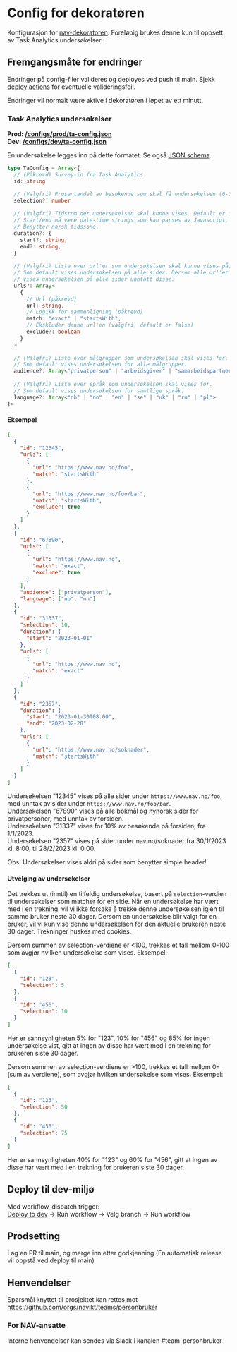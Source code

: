 # Config for dekoratøren

Konfigurasjon for [nav-dekoratoren](https://github.com/navikt/nav-dekoratoren). Foreløpig brukes denne kun til oppsett av Task Analytics undersøkelser.

## Fremgangsmåte for endringer
Endringer på config-filer valideres og deployes ved push til main. Sjekk [deploy actions](https://github.com/navikt/nav-dekoratoren-config/actions) for eventuelle valideringsfeil.

Endringer vil normalt være aktive i dekoratøren i løpet av ett minutt.

### Task Analytics undersøkelser
**Prod: [/configs/prod/ta-config.json](https://github.com/navikt/nav-dekoratoren-config/blob/master/configs/prod/ta-config.json)** <br/>
**Dev: [/configs/dev/ta-config.json](https://github.com/navikt/nav-dekoratoren-config/blob/master/configs/dev/ta-config.json)**

En undersøkelse legges inn på dette formatet. Se også [JSON schema](https://github.com/navikt/nav-dekoratoren-config/blob/master/schemas/ta-config.schema.json).
```typescript
type TaConfig = Array<{
  // (Påkrevd) Survey-id fra Task Analytics
  id: string

  // (Valgfri) Prosentandel av besøkende som skal få undersøkelsen (0-100). Default er 100
  selection?: number
  
  // (Valgfri) Tidsrom der undersøkelsen skal kunne vises. Default er ingen tidsbegrensning.
  // Start/end må være date-time strings som kan parses av Javascript, og er exclusive med millisec presisjon.
  // Benytter norsk tidssone. 
  duration?: {
    start?: string,
    end?: string,
  }
  
  // (Valgfri) Liste over url'er som undersøkelsen skal kunne vises på, eller ekskluderes fra.
  // Som default vises undersøkelsen på alle sider. Dersom alle url'er har satt exclude=true,
  // vises undersøkelsen på alle sider unntatt disse.
  urls?: Array<
    {
      // Url (påkrevd)
      url: string,
      // Logikk for sammenligning (påkrevd)
      match: "exact" | "startsWith",
      // Ekskluder denne url'en (valgfri, default er false)
      exclude?: boolean
    }
  >
  
  // (Valgfri) Liste over målgrupper som undersøkelsen skal vises for.
  // Som default vises undersøkelsen for alle målgrupper.
  audience?: Array<"privatperson" | "arbeidsgiver" | "samarbeidspartner">
  
  // (Valgfri) Liste over språk som undersøkelsen skal vises for.
  // Som default vises undersøkelsen for samtlige språk.
  language?: Array<"nb" | "nn" | "en" | "se" | "uk" | "ru" | "pl">
}>
```

#### Eksempel
```json
[
  {
    "id": "12345",
    "urls": [
      {
        "url": "https://www.nav.no/foo",
        "match": "startsWith"
      },
      {
        "url": "https://www.nav.no/foo/bar",
        "match": "startsWith",
        "exclude": true
      }
    ]
  },
  {
    "id": "67890",
    "urls": [
      {
        "url": "https://www.nav.no",
        "match": "exact",
        "exclude": true
      }      
    ],
    "audience": ["privatperson"],
    "language": ["nb", "nn"]
  },
  {
    "id": "31337",
    "selection": 10,
    "duration": {
      "start": "2023-01-01"
    },
    "urls": [
      {
        "url": "https://www.nav.no",
        "match": "exact"
      }
    ]
  },
  {
    "id": "2357",
    "duration": {
      "start": "2023-01-30T08:00",
      "end": "2023-02-28"
    },
    "urls": [
      {
        "url": "https://www.nav.no/soknader",
        "match": "startsWith"
      }
    ]
  }
]
```

Undersøkelsen "12345" vises på alle sider under `https://www.nav.no/foo`, med unntak av sider under `https://www.nav.no/foo/bar`. <br/>
Undersøkelsen "67890" vises på alle bokmål og nynorsk sider for privatpersoner, med unntak av forsiden. <br/>
Undersøkelsen "31337" vises for 10% av besøkende på forsiden, fra 1/1/2023. <br/>
Undersøkelsen "2357" vises på sider under nav.no/soknader fra 30/1/2023 kl. 8:00, til 28/2/2023 kl. 0:00. <br/>

Obs: Undersøkelser vises aldri på sider som benytter simple header!

#### Utvelging av undersøkelser
Det trekkes ut (inntil) en tilfeldig undersøkelse, basert på `selection`-verdien til undersøkelser som matcher for en side. Når en undersøkelse har vært med
i en trekning, vil vi ikke forsøke å trekke denne undersøkelsen igjen til samme bruker neste 30 dager. Dersom en undersøkelse blir valgt for en bruker,
vil vi kun vise denne undersøkelsen for den aktuelle brukeren neste 30 dager. Trekninger huskes med cookies.

Dersom summen av selection-verdiene er <100, trekkes et tall mellom 0-100 som avgjør hvilken undersøkelse som vises. Eksempel:
```json
[
  {
    "id": "123",
    "selection": 5
  },
  {
    "id": "456",
    "selection": 10
  }
]
```
Her er sannsynligheten 5% for "123", 10% for "456" og 85% for ingen undersøkelse vist, gitt at ingen av disse har vært med i en trekning for brukeren
siste 30 dager.

Dersom summen av selection-verdiene er >100, trekkes et tall mellom 0-(sum av verdiene), som avgjør hvilken undersøkelse som vises. Eksempel:
```json
[
  {
    "id": "123",
    "selection": 50
  },
  {
    "id": "456",
    "selection": 75
  }
]
```
Her er sannsynligheten 40% for "123" og 60% for "456", gitt at ingen av disse har vært med i en trekning for brukeren siste 30 dager.

## Deploy til dev-miljø

Med workflow_dispatch trigger: <br>
[Deploy to dev](https://github.com/navikt/nav-dekoratoren-config/actions/workflows/deploy-dev.yml) -> Run workflow -> Velg branch -> Run workflow

## Prodsetting

Lag en PR til main, og merge inn etter godkjenning (En automatisk release vil oppstå ved deploy til main)

## Henvendelser

Spørsmål knyttet til prosjektet kan rettes mot https://github.com/orgs/navikt/teams/personbruker

### For NAV-ansatte

Interne henvendelser kan sendes via Slack i kanalen #team-personbruker
